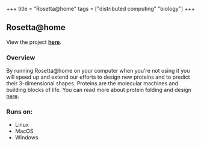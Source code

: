 +++
title = "Rosetta@home"
tags = ["distributed computing" "biology"]
+++

## Rosetta@home

View the project [**here**](https://boinc.bakerlab.org/rosetta/).

### Overview

By running Rosetta@home on your computer when you're not using it you will speed up and extend our efforts to design new proteins and to predict their 3-dimensional shapes. Proteins are the molecular machines and building blocks of life. You can read more about protein folding and design [here](https://boinc.bakerlab.org/rosetta/rah/rah_about.php).

### Runs on:
- Linux
- MacOS
- Windows
